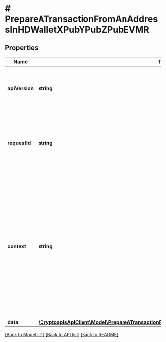 # # PrepareATransactionFromAnAddressInHDWalletXPubYPubZPubEVMR

## Properties

Name | Type | Description | Notes
------------ | ------------- | ------------- | -------------
**apiVersion** | **string** | Specifies the version of the API that incorporates this endpoint. |
**requestId** | **string** | Defines the ID of the request. The &#x60;requestId&#x60; is generated by Crypto APIs and it&#39;s unique for every request. |
**context** | **string** | In batch situations the user can use the context to correlate responses with requests. This property is present regardless of whether the response was successful or returned as an error. &#x60;context&#x60; is specified by the user. | [optional]
**data** | [**\CryptoapisApiClient\Model\PrepareATransactionFromAnAddressInHDWalletXPubYPubZPubEVMRData**](PrepareATransactionFromAnAddressInHDWalletXPubYPubZPubEVMRData.md) |  |

[[Back to Model list]](../../README.md#models) [[Back to API list]](../../README.md#endpoints) [[Back to README]](../../README.md)
